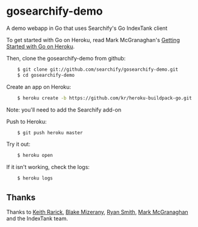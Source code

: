 gosearchify-demo
================

A demo webapp in Go that uses Searchify's Go IndexTank client

To get started with Go on Heroku, read Mark McGranaghan's
[Getting Started with Go on Heroku](http://mmcgrana.github.com/2012/09/getting-started-with-go-on-heroku.html).

Then, clone the gosearchify-demo from github:

```bash
    $ git clone git://github.com/searchify/gosearchify-demo.git
    $ cd gosearchify-demo
```

Create an app on Heroku:

```bash
    $ heroku create -b https://github.com/kr/heroku-buildpack-go.git
```

Note: you'll need to add the Searchify add-on

Push to Heroku:

```bash
    $ git push heroku master
```

Try it out:

```bash
    $ heroku open
```

If it isn't working, check the logs:

```bash
    $ heroku logs
```


## Thanks

Thanks to [Keith Rarick](http://xph.us/), [Blake Mizerany](https://github.com/bmizerany),
[Ryan Smith](http://ryandotsmith.heroku.com/),
[Mark McGranaghan](http://mmcgrana.github.com/2012/09/getting-started-with-go-on-heroku.html) and
the IndexTank team.
